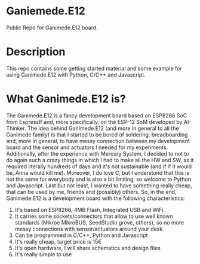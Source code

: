 # Ganiemede.E12
Public Repo for Ganimede.E12 board. 

# Description
This repo contains some getting started material and some example for using Ganimede.E12 with Python, C/C++ and Javascript.

# What Ganimede.E12 is?
The Ganimede.E12 is a fancy development board based on ESP8266 SoC from EspressIf and, more specifically, on the ESP-12 SoM developed by AI-Thinker.
The idea behind Ganimede.E12 (and more in general to all the Ganimede family) is that I started to be bored of soldering, breadboarding and, more in general, to have messy connection between my development board and the sensor and actuators I needed for my experiments.
Additionally, after the experience with Mercury System, I decided to not to do again such a crazy things in which I had to make all the HW and SW, as it required literally hundreds of days and it's not sustainable (and if if it would be, Anna would kill me). Moreover, I do love C, but I understond that this is not the same for everybody and is also a bit limiting, so welcome to Python and Javascript. Last but not least, I wanted to have something really cheap, that can be used by me, friends and (possibly) others.
So, in the end, Ganimede.E12 is a development board with the following characteristics:

1. It's based on ESP8266, 4MB Flash, Integrated USB and WiFi
2. It carries some sockets/connectors that allow to use well known standards (Mikroe MikroBUS, SeedStudio grove, others), so no more messy connections with sensor/actuators around your desk.
3. Can be programmed in C/C++, Python and Javascript
4. It's really cheap, target price is 15€
5. It's open hardware, I will share schematics and design files
6. It's really simple to use







